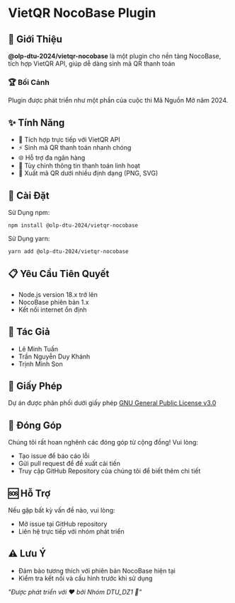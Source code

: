 # VietQR NocoBase Plugin
## 🌟 Giới Thiệu
**@olp-dtu-2024/vietqr-nocobase** là một plugin cho nền tảng NocoBase, tích hợp VietQR API, giúp dễ dàng sinh mã QR thanh toán
### 🏆 Bối Cảnh
Plugin được phát triển như một phần của cuộc thi Mã Nguồn Mở năm 2024.

## ✨ Tính Năng
- 🏦 Tích hợp trực tiếp với VietQR API
- ⚡ Sinh mã QR thanh toán nhanh chóng
- 🌐 Hỗ trợ đa ngân hàng
- 🔧 Tùy chỉnh thông tin thanh toán linh hoạt
- 📄 Xuất mã QR dưới nhiều định dạng (PNG, SVG)

## 🚀 Cài Đặt
Sử Dụng npm:

```
npm install @olp-dtu-2024/vietqr-nocobase
```
Sử Dụng yarn:
```
yarn add @olp-dtu-2024/vietqr-nocobase
```
## 📋 Yêu Cầu Tiên Quyết
- Node.js version 18.x trở lên
- NocoBase phiên bản 1.x
- Kết nối internet ổn định
## 👥 Tác Giả
- Lê Minh Tuấn
- Trần Nguyễn Duy Khánh
- Trịnh Minh Son
## 📄 Giấy Phép
Dự án được phân phối dưới giấy phép [GNU General Public License v3.0 ](https://github.com/olp-dtu-2024/DTU-GreenHope/blob/main/LICENCE)
## 🤝 Đóng Góp
Chúng tôi rất hoan nghênh các đóng góp từ cộng đồng! Vui lòng:

- Tạo issue để báo cáo lỗi
- Gửi pull request để đề xuất cải tiến
- Truy cập GitHub Repository của chúng tôi để biết thêm chi tiết

## 🆘 Hỗ Trợ
Nếu gặp bất kỳ vấn đề nào, vui lòng:

- Mở issue tại GitHub repository
- Liên hệ trực tiếp với nhóm phát triển
## ⚠️ Lưu Ý
- Đảm bảo tương thích với phiên bản NocoBase hiện tại
- Kiểm tra kết nối và cấu hình trước khi sử dụng



*"Được phát triển với ❤️ bởi Nhóm DTU_DZ1 🌟"*
